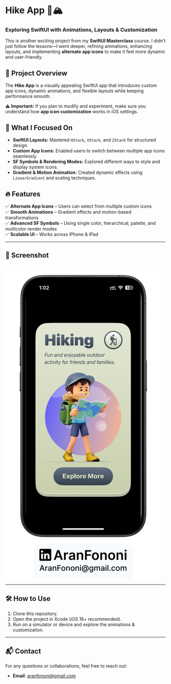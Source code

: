 # Hike App 🚀🏔️  

### Exploring SwiftUI with Animations, Layouts & Customization  

This is another exciting project from my **SwiftUI Masterclass** course. I didn’t just follow the lessons—I went deeper, refining animations, enhancing layouts, and implementing **alternate app icons** to make it feel more dynamic and user-friendly.  

## 📌 Project Overview  
The **Hike App** is a visually appealing SwiftUI app that introduces custom app icons, dynamic animations, and flexible layouts while keeping performance smooth.  

⚠️ **Important:** If you plan to modify and experiment, make sure you understand how **app icon customization** works in iOS settings.  

## 🚀 What I Focused On  
- **SwiftUI Layouts:** Mastered `HStack`, `VStack`, and `ZStack` for structured design.  
- **Custom App Icons:** Enabled users to switch between multiple app icons seamlessly.  
- **SF Symbols & Rendering Modes:** Explored different ways to style and display system icons.  
- **Gradient & Motion Animation:** Created dynamic effects using `LinearGradient` and scaling techniques.  

## 🔥 Features  
✅ **Alternate App Icons** – Users can select from multiple custom icons  
✅ **Smooth Animations** – Gradient effects and motion-based transformations  
✅ **Advanced SF Symbols** – Using single color, hierarchical, palette, and multicolor render modes  
✅ **Scalable UI** – Works across iPhone & iPad  

---

## 📸 Screenshot  
![Placeholder](./Documents/Readme.png)  

---

## 🛠️ How to Use  
1. Clone this repository.  
2. Open the project in Xcode (iOS 16+ recommended).  
3. Run on a simulator or device and explore the animations & customization.  

---

## 📬 Contact  
For any questions or collaborations, feel free to reach out:  
- **Email**: [aranfononi@gmail.com](mailto:aranfononi@gmail.com)  
